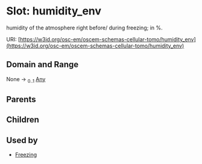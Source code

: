 
# Slot: humidity_env

humidity of the atmosphere right before/ during freezing; in %.

URI: [https://w3id.org/osc-em/oscem-schemas-cellular-tomo/humidity_env](https://w3id.org/osc-em/oscem-schemas-cellular-tomo/humidity_env)


## Domain and Range

None &#8594;  <sub>0..1</sub> [Any](Any.md)

## Parents


## Children


## Used by

 * [Freezing](Freezing.md)
